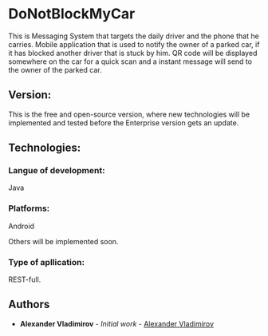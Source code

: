 # DoNotBlockMyCar
This is Messaging System that targets the daily driver and the phone that he carries. Mobile application that is used to notify the owner of a parked car, if it has blocked another driver that is stuck by him. QR code will be displayed somewhere on the car for a quick scan and a instant message will send to the owner of the parked car.

## Version:
This is the free and open-source version, where new technologies will be implemented and tested before the Enterprise version gets an update. 

## Technologies:

### Langue of development:  
  Java

### Platforms: 
  Android
  
  Others will be implemented soon.
  
### Type of apllication: 
  REST-full.
  
  ## Authors

* **Alexander Vladimirov** - *Initial work* - [Alexander Vladimirov](https://github.com/AlexanderVladimirov9090)
